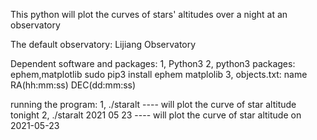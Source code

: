 This python will plot the curves of stars' altitudes over a night at an observatory

The default observatory: Lijiang Observatory

Dependent software and packages:
1, Python3
2, python3 packages: ephem,matplotlib
sudo pip3 install ephem matplolib
3, objects.txt:
name    RA(hh:mm:ss)    DEC(dd:mm:ss) 

running the program:
1, ./staralt ---- will plot the curve of star altitude tonight
2, ./staralt 2021 05 23 ---- will plot the curve of star altitude on 2021-05-23